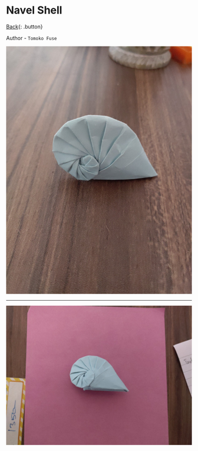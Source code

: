 # Navel Shell
[Back](../../index.md){: .button}

Author - `Tomoko Fuse`

![Navel Shell](../../assets/origami/spiral/navel_shell_1.jpg)

---

![Navel Shell](../../assets/origami/spiral/navel_shell_2.jpg)
